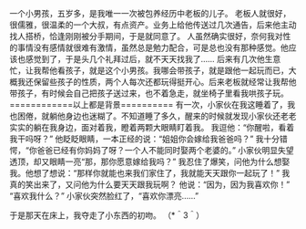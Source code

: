 一个小男孩，五岁多，是我唯一一次被包养经历中老板的儿子。
老板人就很好，很儒雅，很温柔的一个大叔，有点资产。业务上给他传送过几次通告，后来他主动找人搭桥，恰逢刚刚被分手期间，于是就同意了。
人虽然确实很好，奈何我对性的事情没有感情就很难有激情，虽然总是勉力配合，可是总也没有那种感觉。他应该也感觉到了，于是头几个礼拜过后，就不天天找我了……
后来有几次他生意忙，让我帮他看孩子，就是这个小男孩。我哪会带孩子，就是跟他一起玩而已，大概我还保留些孩子的性质，两个人每次还都玩得挺开心。后来老板就经常让我帮他带孩子，有时候会自己把孩子送过来，也不着急走，就坐椅子里看我哄孩子玩。
============以上都是背景==========
有一次，小家伙在我这睡着了，我也困倦，就躺他身边也迷糊了。不知道睡了多久，醒来的时候就发现小家伙还老老实实的躺在我身边，面对着我，瞪着两颗大眼睛盯着我。
我逗他：“你醒啦，看着我干吗呀？”
他眨眨眼睛，一本正经的说：“姐姐你会嫁给我爸爸吗？”
我十分错愕，“你爸爸已经有你妈妈了呀？一个人不能同时娶两个老婆的。”
小家伙明显失望透顶，却又眼睛一亮“那，那你愿意嫁给我吗？”
我忍住了爆笑，问他为什么想娶我。他想了想说：“那样你就能也来我们家住了，我就能天天跟你一起玩了！”
我真的笑出来了，又问他为什么要天天跟我玩啊？
他说：“因为，因为我喜欢你！”
“喜欢我什么？”
小家伙突然脸红了，“喜欢你漂亮……”












于是那天在床上，我夺走了小东西的初吻。
（*＾3＾）